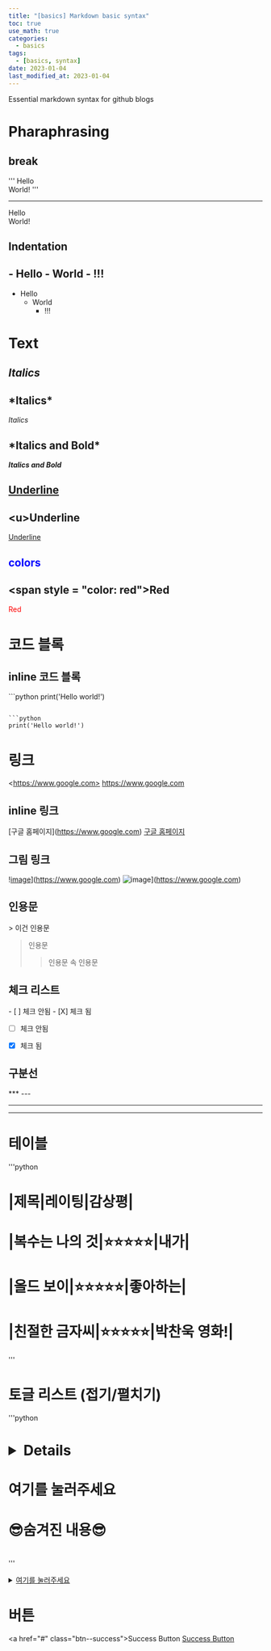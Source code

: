 ```yaml
---
title: "[basics] Markdown basic syntax"
toc: true
use_math: true
categories:
  - basics
tags:
  - [basics, syntax]
date: 2023-01-04
last_modified_at: 2023-01-04
---
```


Essential markdown syntax for github blogs


# Pharaphrasing

## break

'''
Hello <br> World!
'''

---
Hello <br> World!

## Indentation

\- Hello
  \- World
    \- !!!
---
- Hello
  - World
    - !!!

# Text

## *Italics*

\*Italics*
---
*Italics*

\***Italics and Bold***
---
***Italics and Bold***

## <u>Underline</u>

\<u>Underline</u>
---
<u>Underline</u>

## <span style = "color: blue">colors</span>

\<span style = "color: red">Red</span>
---
<span style = "color: red">Red</span>


# 코드 블록

## inline 코드 블록

\```python
print('Hello world!')
```

```python
print('Hello world!')
```

# 링크

\<https://www.google.com>
<https://www.google.com>

## inline 링크

\[구글 홈페이지](https://www.google.com)
[구글 홈페이지](https://www.google.com)

## 그림 링크

\![image]('/assets/image/ds_lab.png')](https://www.google.com)
![image]('/assets/image/ds_lab.png')](https://www.google.com)


## 인용문

\> 이건 인용문
> 인용문
  >> 인용문 속 인용문

## 체크 리스트

\- [ ] 체크 안됨
\- [X] 체크 됨

- [ ] 체크 안됨
- [X] 체크 됨


## 구분선

\***
\---

***
---

# 테이블

'''python
# |**제목**|레이팅|감상평|
# |복수는 나의 것|⭐⭐⭐⭐⭐|내가|
# |올드 보이|⭐⭐⭐⭐⭐|좋아하는|
# |친절한 금자씨|⭐⭐⭐⭐⭐|박찬욱 영화!|
'''
# 토글 리스트 (접기/펼치기)

'''python
# <details>
# <summary>여기를 눌러주세요</summary>
# <div markdown="1">       

# 😎숨겨진 내용😎

# </div>
# </details>
'''

<details>
<summary><u>여기를 눌러주세요</u></summary>
<div markdown="1">       

😎숨겨진 내용😎

</div>
</details>

# 버튼

\<a href="#" class="btn--success">Success Button</a>
<a href="#" class="btn--success">Success Button</a>

